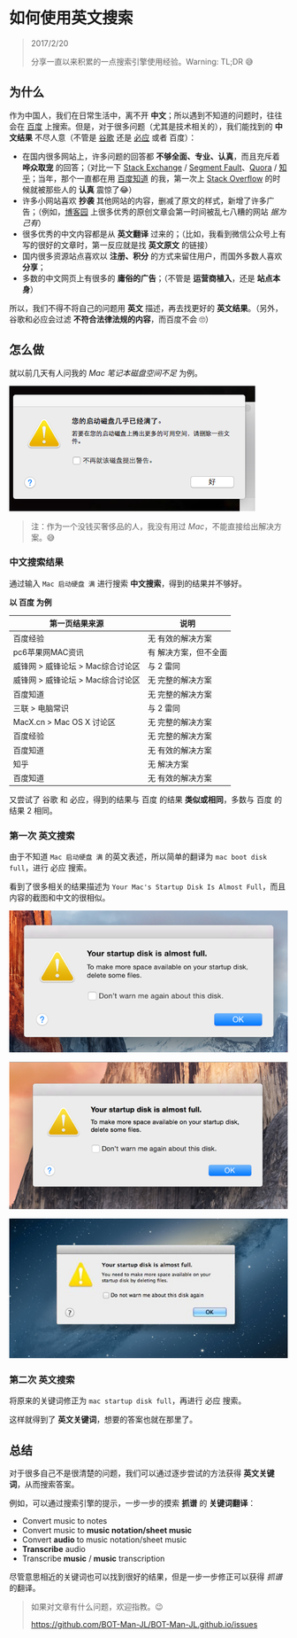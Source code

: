 ﻿# 如何使用英文搜索

> 2017/2/20
>
> 分享一直以来积累的一点搜索引擎使用经验。Warning: TL;DR 😅

## 为什么

作为中国人，我们在日常生活中，离不开 **中文**；所以遇到不知道的问题时，往往会在 [百度](https://baidu.com) 上搜索。但是，对于很多问题（尤其是技术相关的），我们能找到的 **中文结果** 不尽人意（不管是 [谷歌](https://www.google.com.hk) 还是 [必应](https://cn.bing.com/) 或者 百度）：

- 在国内很多网站上，许多问题的回答都 **不够全面、专业、认真**，而且充斥着 **哗众取宠** 的回答；（对比一下 [Stack Exchange](https://stackexchange.com/) / [Segment Fault](https://segmentfault.com/)、[Quora](https://www.quora.com/) / [知乎](https://www.zhihu.com/)；当年，那个一直都在用 [百度知道](https://zhidao.baidu.com/) 的我，第一次上 [Stack Overflow](https://stackoverflow.com/) 的时候就被那些人的 **认真** 震惊了😂）
- 许多小网站喜欢 **抄袭** 其他网站的内容，删减了原文的样式，新增了许多广告；（例如，[博客园](https://www.cnblogs.com/) 上很多优秀的原创文章会第一时间被乱七八糟的网站 *据为己有*）
- 很多优秀的中文内容都是从 **英文翻译** 过来的；（比如，我看到微信公众号上有写的很好的文章时，第一反应就是找 **英文原文** 的链接）
- 国内很多资源站点喜欢以 **注册、积分** 的方式来留住用户，而国外多数人喜欢 **分享**；
- 多数的中文网页上有很多的 **庸俗的广告**；（不管是 **运营商植入**，还是 **站点本身**）

所以，我们不得不将自己的问题用 **英文** 描述，再去找更好的 **英文结果**。（另外，谷歌和必应会过滤 **不符合法律法规的内容**，而百度不会 🙄）

## 怎么做

就以前几天有人问我的 *Mac 笔记本磁盘空间不足* 为例。

![Startup Disk Full Zh](Search-Engine/Startup-Disk-Full-zh.png)

> 注：作为一个没钱买奢侈品的人，我没有用过 *Mac*，不能直接给出解决方案。😅

### 中文搜索结果

通过输入 `Mac 启动硬盘 满` 进行搜索 **中文搜索**，得到的结果并不够好。

**以 百度 为例**

| 第一页结果来源 | 说明 |
|---|---|
| 百度经验 | 无 有效的解决方案 |
| pc6苹果网MAC资讯 | 有 解决方案，但不全面 |
| 威锋网 > 威锋论坛 > Mac综合讨论区 | 与 2 雷同 |
| 威锋网 > 威锋论坛 > Mac综合讨论区 | 无 完整的解决方案 |
| 百度知道 | 无 完整的解决方案 |
| 三联 > 电脑常识 | 与 2 雷同 |
| MacX.cn > Mac OS X 讨论区 | 无 完整的解决方案 |
| 百度经验 | 无 完整的解决方案 |
| 百度知道 | 无 有效的解决方案 |
| 知乎 | 无 解决方案 |
| 百度知道 | 无 有效的解决方案 |

又尝试了 谷歌 和 必应，得到的结果与 百度 的结果 **类似或相同**，多数与 百度 的结果 2 相同。

### 第一次 英文搜索

由于不知道 `Mac 启动硬盘 满` 的英文表述，所以简单的翻译为 `mac boot disk full`，进行 必应 搜索。

看到了很多相关的结果描述为 `Your Mac's Startup Disk Is Almost Full`，而且内容的截图和中文的很相似。

[![Startup Disk Full En 1](Search-Engine/Startup-Disk-Full-en-1.png)](https://macpaw.com/how-to/startup-disk-full-on-mac-os-x)

[![Startup Disk Full En 2](Search-Engine/Startup-Disk-Full-en-2.png)](http://macrocket.net/startup-disk-full)

[![Startup Disk Full En 3](Search-Engine/Startup-Disk-Full-en-3.jpg)](https://computers.tutsplus.com/tutorials/what-to-do-when-your-macs-startup-disk-is-almost-full--mac-31780)

### 第二次 英文搜索

将原来的关键词修正为 `mac startup disk full`，再进行 必应 搜索。

这样就得到了 **英文关键词**，想要的答案也就在那里了。

## 总结

对于很多自己不是很清楚的问题，我们可以通过逐步尝试的方法获得 **英文关键词**，从而搜索答案。

例如，可以通过搜索引擎的提示，一步一步的摸索 **抓谱** 的 **关键词翻译**：

- Convert music to notes
- Convert music to **music notation/sheet music**
- Convert **audio** to music notation/sheet music
- **Transcribe** audio
- Transcribe **music** / **music** transcription

尽管意思相近的关键词也可以找到很好的结果，但是一步一步修正可以获得 *抓谱* 的翻译。

> 如果对文章有什么问题，欢迎指教。😉
>
> https://github.com/BOT-Man-JL/BOT-Man-JL.github.io/issues